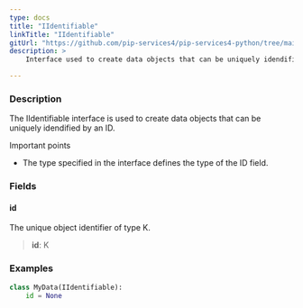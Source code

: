 ```yaml
---
type: docs
title: "IIdentifiable"
linkTitle: "IIdentifiable"
gitUrl: "https://github.com/pip-services4/pip-services4-python/tree/main/pip-services4-data-python"
description: > 
    Interface used to create data objects that can be uniquely idendified by an ID.

---
```


### Description

The IIdentifiable interface is used to create data objects that can be uniquely idendified by an ID.

Important points

- The type specified in the interface defines the type of the ID field.

### Fields

<span class="hide-title-link">

#### id
The unique object identifier of type K.
> **id**: K

### Examples
```python
class MyData(IIdentifiable):
    id = None
```

</span>
